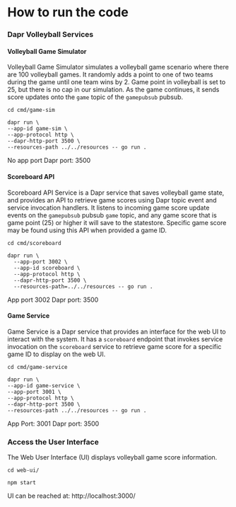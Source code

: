 # How to run the code

### Dapr Volleyball Services 

#### Volleyball Game Simulator

Volleyball Game Simulator simulates a volleyball game scenario where there are 100 volleyball games.
It randomly adds a point to one of two teams during the game until one team wins by 2.
Game point in volleyball is set to 25, but there is no cap in our simulation.
As the game continues, it sends score updates onto the `game` topic of the `gamepubsub` pubsub.

```
cd cmd/game-sim

dapr run \
--app-id game-sim \
--app-protocol http \
--dapr-http-port 3500 \
--resources-path ../../resources -- go run .
```

No app port
Dapr port: 3500


#### Scoreboard API

Scoreboard API Service is a Dapr service that saves volleyball game state,
and provides an API to retrieve game scores using Dapr topic event and service invocation handlers.
It listens to incoming game score update events on the `gamepubsub` pubsub `game` topic,
and any game score that is game point (25) or higher it will save to the statestore.
Specific game score may be found using this API when provided a game ID.

```
cd cmd/scoreboard

dapr run \
  --app-port 3002 \
  --app-id scoreboard \
  --app-protocol http \
  --dapr-http-port 3500 \
  --resources-path=../../resources -- go run .
```

App port 3002
Dapr port: 3500


#### Game Service

Game Service is a Dapr service that provides an interface for the web UI to interact with the system.
It has a `scoreboard` endpoint that invokes service invocation on the `scoreboard` service to retrieve game score for a specific game ID to display on the web UI.

```
cd cmd/game-service

dapr run \
--app-id game-service \
--app-port 3001 \
--app-protocol http \
--dapr-http-port 3500 \
--resources-path ../../resources -- go run .
```

App Port: 3001
Dapr port: 3500

### Access the User Interface

The Web User Interface (UI) displays volleyball game score information.

```
cd web-ui/

npm start
```

UI can be reached at: http://localhost:3000/